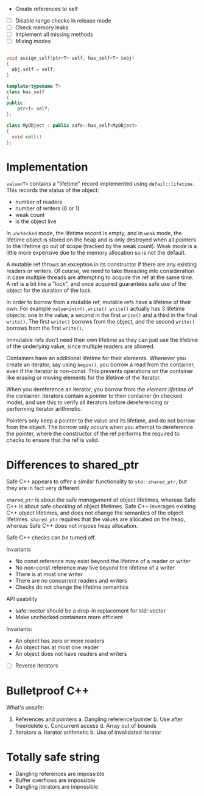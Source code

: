 
- Create references to self

- [ ] Disable range checks in release mode
- [ ] Check memory leaks
- [ ] Implement all missing methods
- [ ] Mixing modes

```c++

void assign_self(ptr<T> self, has_self<T> &obj)
{
  obj.self = self;
}

template<typename T>
class has_self
{
public:
    ptr<T> self;
};

class MyObject : public safe::has_self<MyObject>
{
  void call()
};
```

# Implementation

`value<T>` contains a "lifetime" record implemented using `defail::lifetime`. This records the status of the object:
- number of readers
- number of writers (0 or 1)
- weak count
- is the object live

In `unchecked` mode, the lifetime record is empty, and in `weak` mode, the lifetime object is stored on the heap and is only destroyed when all pointers to the lifetime go out of scope (tracked by the weak count). Weak mode is a little more expensive due to the memory allocation so is not the default.

A mutable ref throws an exception in its constructor if there are any existing readers or writers. Of course, we need to take threading into consideration in case multiple threads are attempting to acquire the ref at the same time. A ref is a bit like a "lock", and once acquired guarantees safe use of the object for the duration of the lock.

In order to borrow from a mutable ref, mutable refs have a lifetime of their own. For example `value<int>().write().write()` actually has 3 lifetime objects: one in the value, a second in the first `write()` and a third in the final `write()`. The first `write()` borrows from the object, and the second `write()` borrows from the first `write()`.

Immutable refs don't need their own lifetime as they can just use the lifetime of the underlying value, since multiple readers are allowed.

Containers have an additional lifetime for their elements. Whenever you create an iterator, say using `begin()`, you borrow a read from the container, even if the iterator is non-const. This prevents operations on the container like erasing or moving elements for the lifetime of the iterator.

When you dereference an iterator, you borrow from the *element lifetime* of the container. Iterators contain a pointer to their container (in checked mode), and use this to verify all iterators before dereferencing or performing iterator arithmetic.

Pointers only keep a pointer to the value and its lifetime, and do not borrow from the object. The borrow only occurs when you attempt to dereference the pointer, where the constructor of the ref performs the required to checks to ensure that the ref is valid.

# Differences to shared_ptr

Safe C++ appears to offer a similar functionality to `std::shared_ptr`, but they are in fact very different.

`shared_ptr` is about the safe *management* of object lifetimes, whereas Safe C++ is about safe *checking* of object lifetimes. Safe C++ leverages existing C++ object lifetimes, and does not change the semantics of the object lifetimes. `shared_ptr` requires that the values are allocated on the heap, whereas Safe C++ does not impose heap allocation.

Safe C++ checks can be turned off.

Invariants
- No const reference may exist beyond the lifetime of a reader or writer
- No non-const reference may live beyond the lifetime of a writer
- There is at most one writer
- There are no concurrent readers and writers
- Checks do not change the lifetime semantics


API usability
- safe::vector should be a drop-in replacement for std::vector
- Make unchecked containers more efficient


Invariants:
- An object has zero or more readers
- An object has at most one reader
- An object does not have readers and writers


- [ ] Reverse iterators



# Bulletproof C++

What's unsafe:
1. References and pointers
  a. Dangling reference/pointer
  b. Use after free/delete
  c. Concurrent access
  d. Array out of bounds
2. Iterators
  a. Iterator arithmetic
  b. Use of invalidated iterator


# Totally safe string

- Dangling references are impossible
- Buffer overflows are impossible
- Dangling iterators are impossible


